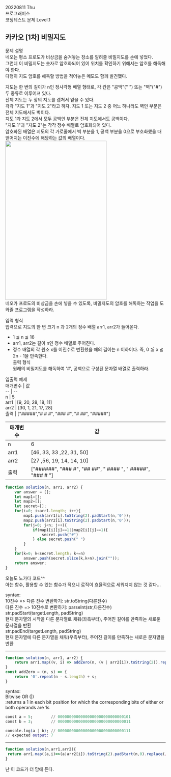 20220811 Thu   
프로그래머스   
코딩테스트 문제 Level.1

카카오 [1차] 비밀지도   
---
문제 설명   
네오는 평소 프로도가 비상금을 숨겨놓는 장소를 알려줄 비밀지도를 손에 넣었다.   
그런데 이 비밀지도는 숫자로 암호화되어 있어 위치를 확인하기 위해서는 암호를 해독해야 한다.   
다행히 지도 암호를 해독할 방법을 적어놓은 메모도 함께 발견했다.  

지도는 한 변의 길이가 n인 정사각형 배열 형태로, 각 칸은 "공백"(" ") 또는 "벽"("#") 두 종류로 이루어져 있다.  
전체 지도는 두 장의 지도를 겹쳐서 얻을 수 있다.   
각각 "지도 1"과 "지도 2"라고 하자. 지도 1 또는 지도 2 중 어느 하나라도 벽인 부분은 전체 지도에서도 벽이다.   
지도 1과 지도 2에서 모두 공백인 부분은 전체 지도에서도 공백이다.  
"지도 1"과 "지도 2"는 각각 정수 배열로 암호화되어 있다.  
암호화된 배열은 지도의 각 가로줄에서 벽 부분을 1, 공백 부분을 0으로 부호화했을 때 얻어지는 이진수에 해당하는 값의 배열이다.  
<img src="http://t1.kakaocdn.net/welcome2018/secret8.png" width="318px" height="500px"></img>   
네오가 프로도의 비상금을 손에 넣을 수 있도록, 비밀지도의 암호를 해독하는 작업을 도와줄 프로그램을 작성하라.   

입력 형식   
입력으로 지도의 한 변 크기 n 과 2개의 정수 배열 arr1, arr2가 들어온다.   
- 1 ≦ n ≦ 16
- arr1, arr2는 길이 n인 정수 배열로 주어진다.
- 정수 배열의 각 원소 x를 이진수로 변환했을 때의 길이는 n 이하이다. 즉, 0 ≦ x ≦ 2n - 1을 만족한다.   
출력 형식   
원래의 비밀지도를 해독하여 '#', 공백으로 구성된 문자열 배열로 출력하라.   

입출력 예제   
매개변수 |	값   
-- | --   
n	| 5   
arr1	| [9, 20, 28, 18, 11]   
arr2	| [30, 1, 21, 17, 28]   
출력	| ["#####","# # #", "### #", "# ##", "#####"]   

매개변수 |	값   
-- | --   
n	| 6   
arr1	| [46, 33, 33 ,22, 31, 50]   
arr2	| [27 ,56, 19, 14, 14, 10]   
출력 |	["######", "### #", "## ##", " #### ", " #####", "### # "]   

```jsx
function solution(n, arr1, arr2) {
    var answer = [];
    let map1=[];
    let map2=[];
    let secret=[];
    for(i=0; i<arr1.length; i++){
        map1.push(arr1[i].toString(2).padStart(n,'0'));
        map2.push(arr2[i].toString(2).padStart(n,'0'));
        for(j=0; j<n; j++){
            if(map1[i][j]==1||map2[i][j]==1){
                secret.push("#")
            } else secret.push(" ")
        }
    }
    for(k=0; k<secret.length; k+=n) 
        answer.push(secret.slice(k,k+n).join(""));
    return answer;
}
```
오늘도 노가다 코드^^   
아는 함수, 활용할 수 있는 함수가 적으니 로직이 효율적으로 세워지지 않는 것 같다...


syntax:   
10진수 => 다른 진수 변환하기: str.toString(다른진수)   
다른 진수 => 10진수로 변환하기: parseInt(str,다른진수)   
str.padStart(targetLength, padString)   
현재 문자열의 시작을 다른 문자열로 채워(좌측부터), 주어진 길이를 만족하는 새로운 문자열을 반환   
str.padEnd(targetLength, padString)   
현재 문자열에 다른 문자열을 채워(우측부터), 주어진 길이를 만족하는 새로운 문자열을 반환   


***
```jsx
function solution(n, arr1, arr2) {
    return arr1.map((v, i) => addZero(n, (v | arr2[i]).toString(2)).replace(/1|0/g, a => +a ? '#' : ' '));
}
const addZero = (n, s) => {
    return '0'.repeat(n - s.length) + s;
}
```
syntax:   
Bitwise OR (|)   
:returns a 1 in each bit position for which the corresponding bits of either or both operands are 1s
```ex
const a = 5;        // 00000000000000000000000000000101
const b = 3;        // 00000000000000000000000000000011

console.log(a | b); // 00000000000000000000000000000111
// expected output: 7
```
***
```jsx
function solution(n,arr1,arr2){
 return arr1.map((a,i)=>(a|arr2[i]).toString(2).padStart(n,0).replace(/0/g,' ').replace(/1/g,'#'))
}
```
난 이 코드가 더 맘에 든다.


